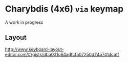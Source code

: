 # Charybdis (4x6) `via` keymap

A work in progress

## Layout

http://www.keyboard-layout-editor.com/#/gists/dba031c64adfcfa07250d24a741dcaf1
